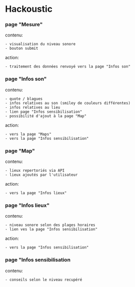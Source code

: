 # Hackoustic

### page "Mesure"
  contenu:
  
    - visualisation du niveau sonore
    - bouton submit
    
  action: 
  
    - traitement des données renvoyé vers la page "Infos son"
    
### page "Infos son"
  contenu: 
  
    - quote / blagues
    - infos relatives au son (smiley de couleurs différentes)
    - infos relatives au lieu
    - lien page "Infos sensibilisation"
    - possibilité d'ajout à la page "Map"
    
  action:
  
    - vers la page "Maps"
    - vers la page "Infos sensibilisation"
  
### page "Map"
  contenu:
  
    - lieux repertoriés via API
    - lieux ajoutés par l'utilisateur
    
  action:
  
    - vers la page "Infos lieux"

  
### page "Infos lieux"
  contenu:
  
    - niveau sonore selon des plages horaires
    - lien ves la page "Infos sensibilisation"
    
  action:
  
    - vers la page "Infos sensibilisation"

  
### page "Infos sensibilisation
  contenu:
  
    - conseils selon le niveau recupéré
  
